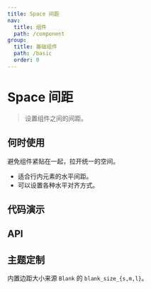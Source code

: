 ```yaml
---
title: Space 间距
nav:
  title: 组件
  path: /component
group:
  title: 基础组件
  path: /basic
  order: 0
---
```


# Space 间距

> 设置组件之间的间距。

## 何时使用

避免组件紧贴在一起，拉开统一的空间。

- 适合行内元素的水平间距。
- 可以设置各种水平对齐方式。

## 代码演示

<code src="./__fixtures__/size.tsx"></code>

<code src="./__fixtures__/direction.tsx"></code>

<code src="./__fixtures__/other.tsx"></code>

## API

<API hideTitle></API>

## 主题定制

内置边距大小来源 `Blank` 的 `blank_size_{s,m,l}`。
